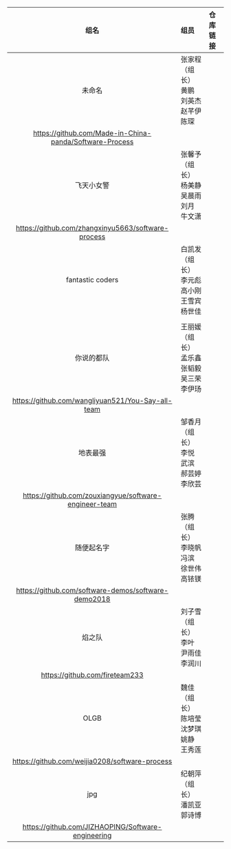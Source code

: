 | 组名 | 组员 | 仓库链接 | 
|:---:|:---|:---|
| 未命名| 张家程（组长）<br/>	黄鹏<br/>	刘英杰<br/>	赵芊伊<br/>	陈琛<br/>
|https://github.com/Made-in-China-panda/Software-Process |
| 飞天小女警 | 张馨予（组长）<br/>	杨美静<br/>	吴晨雨<br/>	刘月<br/>	牛文潇<br/>
|https://github.com/zhangxinyu5663/software-process |
| fantastic coders | 白凯发（组长）<br/>	李元彪<br/>	高小刚<br/>	王雪宾<br/>	杨世佳<br/>
| |
| 你说的都队 | 王丽媛（组长）<br/>	孟乐鑫<br/>	张韬毅<br/>	吴三荣<br/>	李伊玚<br/>
|https://github.com/wangliyuan521/You-Say-all-team |
| 地表最强 | 邹香月（组长）<br/>	李悦<br/>	武滨<br/>	郝芸婷<br/>	李欣芸<br/>
|https://github.com/zouxiangyue/software-engineer-team |
| 随便起名字| 张腾（组长）<br/>	李晓帆<br/>	冯滨<br/>	徐世伟<br/>	高铱镁<br/>
|https://github.com/software-demos/software-demo2018 |
| 焰之队| 刘子雪（组长）<br/>	李叶<br/>	尹雨佳<br/>	李润川<br/>
|https://github.com/fireteam233|
| OLGB| 魏佳（组长）<br/>	陈培莹<br/>	沈梦琪<br/>	姚静<br/>	王秀莲<br/>
|https://github.com/weijia0208/software-process|
| jpg| 纪朝萍（组长）<br/>	潘凯亚<br/>	郭诗博<br/>
|https://github.com/JIZHAOPING/Software-engineering|
